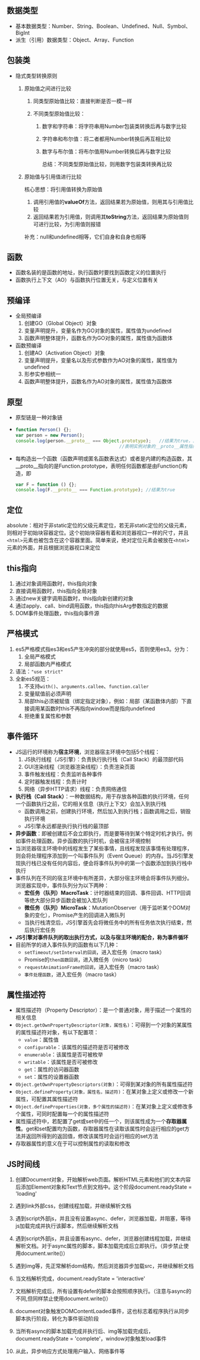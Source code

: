 ## 数据类型

- 基本数据类型：Number、String、Boolean、Undefined、Null、Symbol、BigInt
- 派生（引用）数据类型：Object、Array、Function



## 包装类

- 隐式类型转换原则

  1. 原始值之间进行比较

     1. 同类型原始值比较：直接判断是否一模一样

     2. 不同类型原始值比较：

        1. 数字和字符串：将字符串用Number包装类转换后再与数字比较

        2. 字符串和布尔值：将二者都用Number转换后再互相比较

        3. 数字与布尔值：将布尔值用Number转换后再与数字比较

           总结：不同类型原始值比较，则用数字包装类转换再比较

  1. 原始值与引用值进行比较

     核心思想：将引用值转换为原始值

     1. 调用引用值的**valueOf**方法，返回结果若为原始值，则用其与引用值比较
     2. 返回结果若为引用值，则调用其**toString**方法，返回结果为原始值则可进行比较，为引用值则报错

     补充：null和undefined相等，它们自身和自身也相等



## 函数

- 函数名装的是函数的地址，执行函数时要找到函数定义的位置执行
- 函数执行上下文（AO）与函数执行位置无关，与定义位置有关



## 预编译

- 全局预编译
  1. 创建GO（Global Object）对象
  2. 变量声明提升，变量名作为GO对象的属性，属性值为undefined
  3. 函数声明整体提升，函数名作为GO对象的属性，属性值为函数体
- 函数预编译
  1. 创建AO（Activation Object）对象
  2. 变量声明提升，变量名以及形式参数作为AO对象的属性，属性值为undefined
  3. 形参实参相统一
  4. 函数声明整体提升，函数名作为AO对象的属性，属性值为函数体



## 原型

- 原型链是一种对象链

- ```javascript
  function Person() {};
  var person = new Person();
  console.log(person.__proto__ === Object.prototype);	//结果为true，二者为同一个对象
  										 //表明实例对象的__proto__属性指向的是构造其的构造函数的prototype（对象）
  ```

- 每构造出一个函数（函数声明或匿名函数表达式）或者是内建的构造函数，其\_\_proto\_\_指向的是Function.prototype，表明任何函数都是由Function()构造，即

  ```javascript
  var F = function () {};
  console.log(F.__proto__ === Function.prototype); //结果为true
  ```



## 定位

absolute：相对于非static定位的父级元素定位，若无非static定位的父级元素，则相对于初始块容器定位。这个初始块容器有着和浏览器视口一样的尺寸，并且`<html>`元素也被包含在这个容器里面。简单来说，绝对定位元素会被放在`<html>`元素的外面，并且根据浏览器视口来定位



## this指向

1. 通过对象调用函数时，this指向对象
2. 直接调用函数时，this指向全局对象
3. 通过new关键字调用函数时，this指向新创建的对象
4. 通过apply、call、bind调用函数，this指向thisArg参数指定的数据
5. DOM事件处理函数，this指向事件源



## 严格模式

1. es5严格模式指es3和es5产生冲突的部分就使用es5，否则使用es3。分为：
   1. 全局严格模式
   2. 局部函数内严格模式
2. 语法：`"use strict"`
3. 全新es5规范：
   1. 不支持`with()`、`arguments.callee`、`function.caller`
   2. 变量赋值前必须声明
   3. 局部this必须被赋值（绑定指定对象），例如：局部（某函数体内部）下直接调用某函数时this不再指向window而是指向undefined
   4. 拒绝重复属性和参数



## 事件循环

- JS运行的环境称为**宿主环境**，浏览器宿主环境中包括5个线程：
  1. JS执行线程（JS引擎）：负责执行执行栈（Call Stack）的最顶部代码
  2. GUI渲染线程（浏览器渲染线程）：负责渲染页面
  3. 事件触发线程：负责监听各种事件
  4. 定时器触发线程：负责计时
  5. 网络（异步HTTP请求）线程：负责网络通信
- **执行栈（Call Stack）**：一种数据结构，用于存放各种函数的执行环境，任何一个函数执行之前，它的相关信息（执行上下文）会加入到执行栈
  - 函数调用之前，创建执行环境，然后加入到执行栈；函数调用之后，销毁执行环境
  - JS引擎永远都是执行执行栈的最顶部
- **异步函数**：即被创建后不会立即执行，而是要等待到某个特定时机才执行。例如事件处理函数。异步函数的执行时机，会被宿主环境控制
- 当浏览器宿主环境中的线程发生了某些事情，且线程发现该事情有处理程序，则会将处理程序添加到一个叫事件队列（Event Queue）的内存。当JS引擎发现执行栈已没有任何内容后，便会将事件队列中的第一个函数添加到执行栈中执行
- 事件队列在不同的宿主环境中有所差异，大部分宿主环境会将事件队列细分。浏览器实现中，事件队列分为以下两种：
  - **宏任务（队列）MacroTask**：计时器结束的回调、事件回调、HTTP回调等绝大部分异步函数会被加入宏队列
  - **微任务（队列）MicroTask**：MutationObserver（用于监听某个DOM对象的变化），Promise产生的回调进入微队列
  - 当执行栈清空后，JS引擎首先会将微任务中的所有任务依次执行结束，然后执行宏任务
- **JS引擎对事件队列的取出执行方式，以及与宿主环境的配合，称为事件循环**
- 目前所学的进入事件队列的函数有以下几种：
  - `setTimeout/setInterval的回调`，进入宏任务（macro task）
  - Promise的`then函数回调`，进入微任务（micro task）
  - `requestAnimationFrame的回调`，进入宏任务（macro task）
  - `事件处理函数`，进入宏任务（macro task）



## 属性描述符

- 属性描述符（Property Descriptor）：是一个普通对象，用于描述一个属性的相关信息
- `Object.getOwnPropertyDescriptor(对象，属性名)`：可得到一个对象的某属性的属性描述符对象，有以下配置项：
  - `value`：属性值
  - `configurable`：该属性的描述符是否可被修改
  - `enumerable`：该属性是否可被枚举
  - `writable`：该属性是否可被修改
  - `get`：属性的访问器函数
  - `set`：属性的设置器函数
- `Object.getOwnPropertyDescriptors(对象)`：可得到某对象的所有属性描述符
- `Object.defineProperty(对象，属性名，描述符)`：在某对象上定义或修改一个新属性，可配置其属性描述符
- `Object.defineProperties(对象，多个属性的描述符)`：在某对象上定义或修改多个属性，可同时配置每一个的属性描述符
- 属性描述符中，若配置了get或set中的任一个，则该属性成为一个**存取器属性**。get和set配置均为函数，存取器属性在读取该属性时会运行相应的get方法并返回所得到的返回值，修改该属性时会运行相应的set方法
- 存取器属性的意义在于可以控制属性的读取和修改



## JS时间线

1. 创建Document对象，开始解析web页面。解析HTML元素和他们的文本内容后添加Element对象和Text节点到文档中。这个阶段document.readyState = 'loading'

2. 遇到link外部css，创建线程加载，并继续解析文档

3. 遇到script外部js，并且没有设置async、defer，浏览器加载，并阻塞，等待js加载完成并执行该脚本，然后继续解析文档

4. 遇到script外部js，并且设置有async、defer，浏览器创建线程加载，并继续解析文档。对于async属性的脚本，脚本加载完成后立即执行。（异步禁止使用document.write()）

5. 遇到img等，先正常解析dom结构，然后浏览器异步加载src，并继续解析文档

6. 当文档解析完成，document.readyState = 'interactive'

7. 文档解析完成后，所有设置有defer的脚本会按照顺序执行。（注意与async的不同,但同样禁止使用document.write()）

8. document对象触发DOMContentLoaded事件，这也标志着程序执行从同步脚本执行阶段，转化为事件驱动阶段

9. 当所有async的脚本加载完成并执行后、img等加载完成后，document.readyState = 'complete'，window对象触发load事件

10. 从此，异步响应方式处理用户输入、网络事件等
